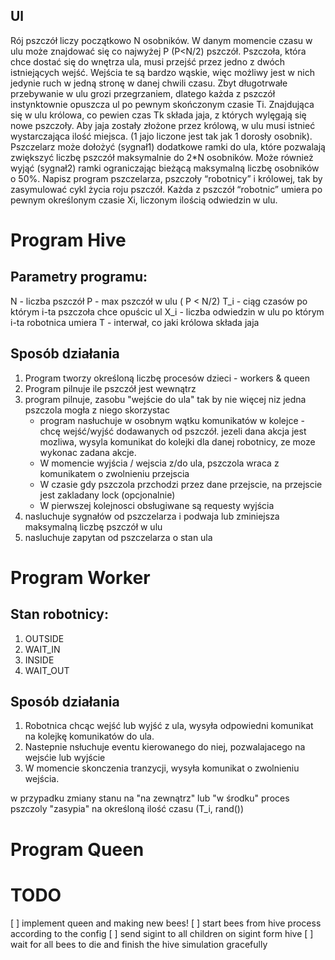 ## Ul
Rój pszczół liczy początkowo N osobników. W danym momencie czasu w ulu może znajdować się co
najwyżej P (P<N/2) pszczół. Pszczoła, która chce dostać się do wnętrza ula, musi przejść przez jedno
z dwóch istniejących wejść. Wejścia te są bardzo wąskie, więc możliwy jest w nich jedynie ruch w
jedną stronę w danej chwili czasu. Zbyt długotrwałe przebywanie w ulu grozi przegrzaniem, dlatego
każda z pszczół instynktownie opuszcza ul po pewnym skończonym czasie Ti. Znajdująca się w ulu
królowa, co pewien czas Tk składa jaja, z których wylęgają się nowe pszczoły. Aby jaja zostały złożone
przez królową, w ulu musi istnieć wystarczająca ilość miejsca. (1 jajo liczone jest tak jak 1 dorosły
osobnik).
Pszczelarz może dołożyć (sygnał1) dodatkowe ramki do ula, które pozwalają zwiększyć liczbę
pszczół maksymalnie do 2*N osobników. Może również wyjąć (sygnał2) ramki ograniczając bieżącą
maksymalną liczbę osobników o 50%.
Napisz program pszczelarza, pszczoły “robotnicy” i królowej, tak by zasymulować cykl życia roju
pszczół. Każda z pszczół “robotnic” umiera po pewnym określonym czasie Xi, liczonym ilością
odwiedzin w ulu.


# Program Hive
## Parametry programu:
N - liczba pszczół
P - max pszczół w ulu  ( P < N/2)
T_i - ciąg czasów po którym i-ta pszczoła chce opuścic ul
X_i - liczba odwiedzin w ulu po którym i-ta robotnica umiera
T - interwał, co jaki królowa składa jaja

## Sposób działania 
1. Program tworzy określoną liczbę procesów dzieci - workers & queen
2. Program pilnuje ile pszczół jest wewnątrz
3. program pilnuje, zasobu "wejście do ula" tak by nie więcej niz jedna pszczola mogła z niego skorzystac
    - program nasłuchuje w osobnym wątku komunikatów w kolejce - chcę wejść/wyjść 
       dodawanych od pszczół. jezeli dana akcja jest mozliwa, wysyla komunikat do 
       kolejki dla danej robotnicy, ze moze wykonac zadana akcje.
    - W momencie wyjścia / wejscia z/do ula, pszczola wraca z komunikatem o 
       zwolnieniu przejscia
    - W czasie gdy pszczola przchodzi przez dane przejscie, na przejscie jest zakladany lock (opcjonalnie)
    - W pierwszej kolejnosci obsługiwane są requesty wyjścia
4. nasluchuje sygnałów od pszczelarza i podwaja lub zminiejsza maksymalną liczbę pszczół w ulu
5. nasluchuje zapytan od pszczelarza o stan ula

# Program Worker
## Stan robotnicy:
1. OUTSIDE
2. WAIT_IN
3. INSIDE
4. WAIT_OUT

## Sposób działania
1. Robotnica chcąc wejść lub wyjść z ula, wysyła odpowiedni komunikat na kolejkę
   komunikatów do ula. 
2. Nastepnie nsłuchuje eventu kierowanego do niej, pozwalajacego
   na wejsćie lub wyjście
3. W momencie skonczenia tranzycji, wysyła komunikat o zwolnieniu
   wejścia.

w przypadku zmiany stanu na "na zewnątrz" lub "w środku" proces pszczoly "zasypia" na określoną ilość czasu (T_i, rand())

# Program Queen



# TODO
[ ] implement queen and making new bees!
[ ] start bees from hive process according to the config
[ ] send sigint to all children on sigint form hive
[ ] wait for all bees to die and finish the hive simulation gracefully

